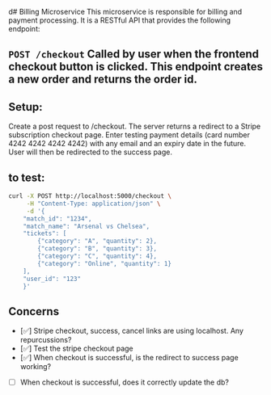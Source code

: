  d# Billing Microservice
This microservice is responsible for billing and payment processing. It is a RESTful API that provides the following endpoint:

`POST /checkout`
Called by user when the frontend checkout button is clicked. This endpoint creates a new order and returns the order id.
---
## Setup:
Create a post request to /checkout. 
The server returns a redirect to a Stripe subscription checkout page. 
Enter testing payment details (card number 4242 4242 4242 4242) with any email and an expiry date in the future. 
User will then be redirected to the success page.

## to test:
```zsh
curl -X POST http://localhost:5000/checkout \
     -H "Content-Type: application/json" \
     -d '{
    "match_id": "1234",
    "match_name": "Arsenal vs Chelsea",
    "tickets": [
        {"category": "A", "quantity": 2},
        {"category": "B", "quantity": 3},
        {"category": "C", "quantity": 4},
        {"category": "Online", "quantity": 1}
    ],
    "user_id": "123"
    }'
```

## Concerns
- [:white_check_mark:] Stripe checkout, success, cancel links are using localhost. Any repurcussions?
- [:white_check_mark:] Test the stripe checkout page
- [:white_check_mark:] When checkout is successful, is the redirect to success page working?
- [ ] When checkout is successful, does it correctly update the db?
